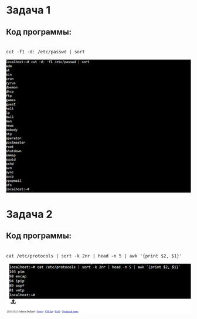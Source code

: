 # Задача 1
## Код программы:
```

cut -f1 -d: /etc/passwd | sort
```
![скрин](https://github.com/oliolaina/configuration-management/blob/d9763c90d001a266e4caf3b9e608a3ccd8ac0e67/screenshots/pr1/task1.jpeg)
# Задача 2
## Код программы:
```

cat /etc/protocols | sort -k 2nr | head -n 5 | awk '{print $2, $1}'
```
![screen](https://github.com/oliolaina/configuration-management/blob/d1cc57ed653c201b4db1b882b07fccb7c03cdbcd/screenshots/pr1/task%202.jpg)
